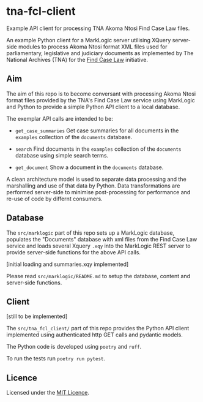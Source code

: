 # tna-fcl-client

Example API client for processing TNA Akoma Ntosi Find Case Law files.

An example Python client for a MarkLogic server utilising XQuery
server-side modules to process Akoma Ntosi format XML files used for
parliamentary, legislative and judiciary documents as implemented by
The National Archives (TNA) for the [Find Case
Law](https://caselaw.nationalarchives.gov.uk/) initiative.

## Aim

The aim of this repo is to become conversant with processing Akoma Ntosi
format files provided by the TNA's Find Case Law service using MarkLogic
and Python to provide a simple Python API client to a local database.

The exemplar API calls are intended to be:

* `get_case_summaries`
  Get case summaries for all documents in the `examples` collection of
  the `documents` database.

* `search`
  Find documents in the `examples` collection of the `documents`
  database using simple search terms.

* `get_document`
  Show a document in the `documents` database. 

A clean architecture model is used to separate data processing and the
marshalling and use of that data by Python. Data transformations are
performed server-side to minimise post-processing for performance and
re-use of code by differnt consumers.

## Database

The `src/marklogic` part of this repo sets up a MarkLogic database,
populates the "Documents" database with xml files from the Find Case Law
service and loads several Xquery `.xqy` into the MarkLogic REST server
to provide server-side functions for the above API calls.

[initial loading and summaries.xqy implemented]

Please read `src/marklogic/README.md` to setup the database, content and
server-side functions.

## Client

[still to be implemented]

The `src/tna_fcl_client/` part of this repo provides the Python API
client implemented using authenticated http GET calls and pydantic
models.

The Python code is developed using `poetry` and `ruff`.

To run the tests run `poetry run pytest`.

## Licence

Licensed under the [MIT Licence](LICENCE).

